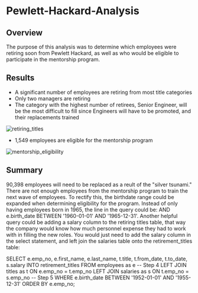 # Pewlett-Hackard-Analysis

## Overview
The purpose of this analysis was to determine which employees were retiring soon from Pewlett Hackard, as well as who would be eligible to participate in the mentorship program.

## Results
- A significant number of employees are retiring from most title categories
- Only two managers are retiring
- The category with the highest number of retirees, Senior Engineer, will be the most difficult to fill since Engineers will have to be promoted, and their replacements trained 

![retiring_titles](https://user-images.githubusercontent.com/92554586/146694121-94bc275d-f2da-4d15-a1e7-47551546ccb9.png)

- 1,549 employees are eligible for the mentorship program

![mentorship_eligibility](https://user-images.githubusercontent.com/92554586/146694431-f1cc746d-9aa5-4cba-aae2-37809cc71ce7.png)

## Summary
90,398 employees will need to be replaced as a reult of the "silver tsunami." There are not enough employees from the mentorship program to train the next wave of employees.
To rectify this, the birthdate range could be expanded when determining eligibility for the program. Instead of only having employees born in 1965, the line in the query 
could be: AND e.birth_date BETWEEN '1960-01-01' AND '1965-12-31'. Another helpful query could be adding a salary column to the retiring titles table, that way the company
would know how much personnel expense they had to work with in filling the new roles. You would just need to add the salary column in the select statement, and left join
the salaries table onto the retirement_titles table:

SELECT e.emp_no, 
	e.first_name, 
	e.last_name,
	t.title,
	t.from_date,
	t.to_date,
  s.salary
INTO retirement_titles
FROM employees as e
-- Step 4
  LEFT JOIN titles as t
    ON e.emp_no = t.emp_no
  LEFT JOIN salaries as s
    ON t.emp_no = s.emp_no
-- Step 5
WHERE e.birth_date BETWEEN '1952-01-01' AND '1955-12-31'
ORDER BY e.emp_no;

